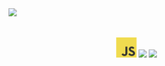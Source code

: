 <img src="https://media.tenor.com/zxuWlcUL0Y4AAAAd/hasbulla.gif" />

#

<p align="center">
 <img 
  height='40'
src="https://raw.githubusercontent.com/github/explore/80688e429a7d4ef2fca1e82350fe8e3517d3494d/topics/javascript/javascript.png" />
 <img height='40' src="https://static-00.iconduck.com/assets.00/file-type-angular-icon-1907x2048-tobdkjt1.png" />
 <img height='40' src="https://upload.wikimedia.org/wikipedia/commons/f/f1/Vue.png" />
</p>
